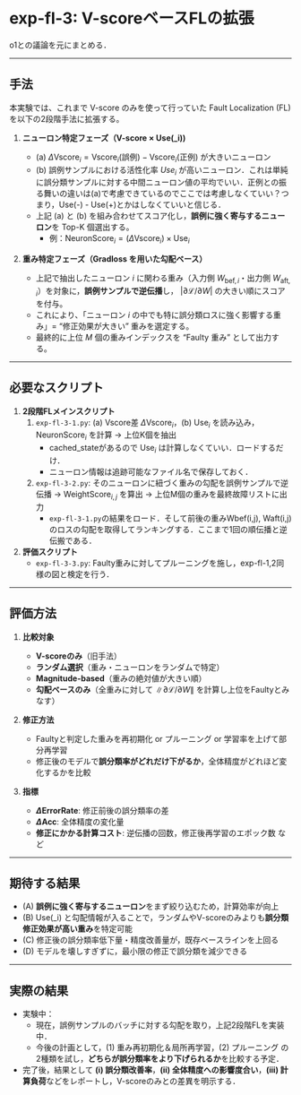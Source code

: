 # exp-fl-3: V-scoreベースFLの拡張
o1との議論を元にまとめる．

---

## 手法

本実験では、これまで V-score のみを使って行っていた Fault Localization (FL) を以下の2段階手法に拡張する。

1. **ニューロン特定フェーズ（V-score × Use\(_i\))**  
   - (a) $\Delta \mathrm{Vscore}_i = \mathrm{Vscore}_i(\text{誤例}) - \mathrm{Vscore}_i(\text{正例})$ が大きいニューロン
   - (b) 誤例サンプルにおける活性化率 $Use_i$ が高いニューロン．これは単純に誤分類サンプルに対する中間ニューロン値の平均でいい．正例との振る舞いの違いは(a)で考慮できているのでここでは考慮しなくていい？つまり，Use(-) - Use(+)とかはしなくていいと信じる．
   - 上記 (a) と (b) を組み合わせてスコア化し，**誤例に強く寄与するニューロン**を Top-K 個選出する。  
     - 例：$\mathrm{NeuronScore}_i = (\Delta \mathrm{Vscore}_i) \times \mathrm{Use}_i$

2. **重み特定フェーズ（Gradloss を用いた勾配ベース）**  
   - 上記で抽出したニューロン $i$ に関わる重み（入力側 $W_{\mathrm{bef}, i}$・出力側 $W_{\mathrm{aft}, i}$）を対象に，**誤例サンプルで逆伝播**し， $|\partial \mathcal{L} / \partial W|$ の大きい順にスコアを付与。  
   - これにより、「ニューロン $i$ の中でも特に誤分類ロスに強く影響する重み」= “修正効果が大きい” 重みを選定する。  
   - 最終的に上位 $M$ 個の重みインデックスを “Faulty 重み” として出力する。


---

## 必要なスクリプト
1. **2段階FLメインスクリプト**  
     1. `exp-fl-3-1.py`: (a) Vscore差 $\Delta \mathrm{Vscore}_i$，(b) $\text{Use}_i$ を読み込み，$\mathrm{NeuronScore}_i$ を計算 → 上位K個を抽出
        - cached_stateがあるので $\text{Use}_i$ は計算しなくていい．ロードするだけ．
        - ニューロン情報は追跡可能なファイル名で保存しておく．
     2. `exp-fl-3-2.py`: そのニューロンに紐づく重みの勾配を誤例サンプルで逆伝播 → $\mathrm{WeightScore}_{i,j}$ を算出 → 上位M個の重みを最終故障リストに出力
        - `exp-fl-3-1.py`の結果をロード．そして前後の重みWbef(i,j), Waft(i,j)のロスの勾配を取得してランキングする．ここまで1回の順伝播と逆伝搬である．
2. **評価スクリプト**  
   - `exp-fl-3-3.py`: Faulty重みに対してプルーニングを施し，exp-fl-1,2同様の図と検定を行う．

---

## 評価方法

1. **比較対象**  
   - **V-scoreのみ**（旧手法）  
   - **ランダム選択**（重み・ニューロンをランダムで特定）  
   - **Magnitude-based**（重みの絶対値が大きい順）  
   - **勾配ベースのみ**（全重みに対して $\|\partial \mathcal{L}/\partial W\|$ を計算し上位をFaultyとみなす）  

2. **修正方法**  
   - Faultyと判定した重みを再初期化 or プルーニング or 学習率を上げて部分再学習  
   - 修正後のモデルで**誤分類率がどれだけ下がるか**，全体精度がどれほど変化するかを比較

3. **指標**  
   - **$\Delta \mathrm{ErrorRate}$**: 修正前後の誤分類率の差  
   - **$\Delta \mathrm{Acc}$**: 全体精度の変化量  
   - **修正にかかる計算コスト**: 逆伝播の回数，修正後再学習のエポック数 など

---

## 期待する結果

- (A) **誤例に強く寄与するニューロン**をまず絞り込むため，計算効率が向上  
- (B) Use\(_i\) と勾配情報が入ることで，ランダムやV-scoreのみよりも**誤分類修正効果が高い重み**を特定可能  
- (C) 修正後の誤分類率低下量・精度改善量が，既存ベースラインを上回る  
- (D) モデルを壊しすぎずに，最小限の修正で誤分類を減少できる

---

## 実際の結果

- 実験中：  
  - 現在，誤例サンプルのバッチに対する勾配を取り，上記2段階FLを実装中．  
  - 今後の計画として，(1) 重み再初期化＆局所再学習，(2) プルーニング の2種類を試し，**どちらが誤分類率をより下げられるか**を比較する予定．  
- 完了後，結果として **(i) 誤分類改善率**，**(ii) 全体精度への影響度合い**，**(iii) 計算負荷**などをレポートし，V-scoreのみとの差異を明示する．